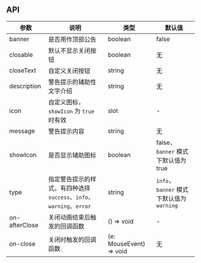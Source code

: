 ## API

| 参数 | 说明 | 类型 | 默认值 |
| --- | --- | --- | --- |
| banner | 是否用作顶部公告 | boolean | false |
| closable | 默认不显示关闭按钮 | boolean | 无 |
| closeText | 自定义关闭按钮 | string | 无 |
| description | 警告提示的辅助性文字介绍 | string | 无 |
| icon | 自定义图标，`showIcon` 为 `true` 时有效 | slot | - |
| message | 警告提示内容 | string | 无 |
| showIcon | 是否显示辅助图标 | boolean | false，`banner` 模式下默认值为 true |
| type | 指定警告提示的样式，有四种选择 `success`、`info`、`warning`、`error` | string | `info`，`banner` 模式下默认值为 `warning` |
| on-afterClose | 关闭动画结束后触发的回调函数 | () => void | - |
| on-close | 关闭时触发的回调函数 | (e: MouseEvent) => void | 无 |
